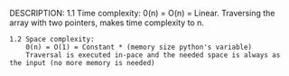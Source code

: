 DESCRIPTION:
    1.1 Time complexity:
        0(n) = O(n) = Linear. Traversing the array with two pointers, makes time complexity to n.
     
        

    1.2 Space complexity:
        0(n) = O(1) = Constant * (memory size python's variable)
        Traversal is executed in-pace and the needed space is always as the input (no more memory is needed)

